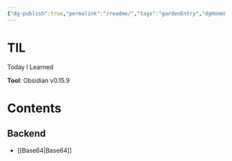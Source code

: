 ```yaml
---
{"dg-publish":true,"permalink":"/readme/","tags":"gardenEntry","dgHomeLink":true,"dgPassFrontmatter":false}
---
```



# TIL
Today I Learned

**Tool**: Obsidian v0.15.9

# Contents
## Backend
- [[Base64|Base64]]
